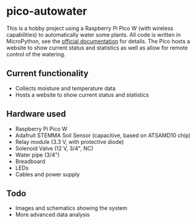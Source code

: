 # pico-autowater
This is a hobby project using a Raspberry Pi Pico W (with wireless capabilities) to automatically water some plants.
All code is written in MicroPython, see the [official documentation](https://docs.micropython.org/en/latest/rp2/quickref.html) for details.
The Pico hosts a website to show current status and statistics as well as allow for remote control of the watering.
## Current functionality
* Collects moisture and temperature data
* Hosts a website to show current status and statistics
## Hardware used
* Raspberry Pi Pico W
* Adafruit STEMMA Soil Sensor (capacitive, based on ATSAMD10 chip)
* Relay module (3.3 V, with protective diode)
* Solenoid Valve (12 V, 3/4", NC)
* Water pipe (3/4")
* Breadboard
* LEDs
* Cables and power supply
## Todo
* Images and schematics showing the system
* More advanced data analysis
